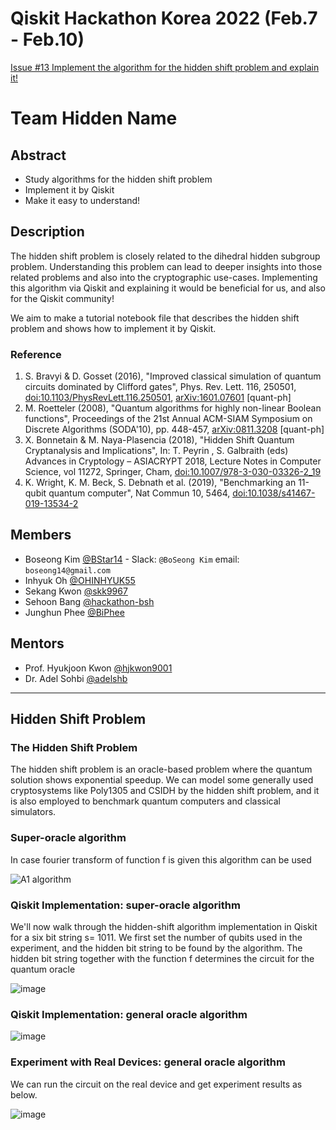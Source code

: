 # Qiskit Hackathon Korea 2022 (Feb.7 - Feb.10)
[Issue #13 Implement the algorithm for the hidden shift problem and explain it!](https://github.com/qiskit-community/qiskit-hackathon-korea-22/issues/13)

# Team Hidden Name

## Abstract
- Study algorithms for the hidden shift problem
- Implement it by Qiskit
- Make it easy to understand!

## Description
The hidden shift problem is closely related to the dihedral hidden subgroup problem.
Understanding this problem can lead to deeper insights into those related problems and also into the cryptographic use-cases.
Implementing this algorithm via Qiskit and explaining it would be beneficial for us, and also for the Qiskit community!

We aim to make a tutorial notebook file that describes the hidden shift problem and shows how to implement it by Qiskit.

### Reference
1. S. Bravyi & D. Gosset (2016), "Improved classical simulation of quantum circuits dominated by Clifford gates", Phys. Rev. Lett. 116, 250501, [doi:10.1103/PhysRevLett.116.250501](https://doi.org/10.1103/PhysRevLett.116.250501), [arXiv:1601.07601](https://arxiv.org/abs/1601.07601) [quant-ph]
2. M. Roetteler (2008), "Quantum algorithms for highly non-linear Boolean functions", Proceedings of the 21st Annual ACM-SIAM Symposium on Discrete Algorithms (SODA'10), pp. 448-457, [arXiv:0811.3208](https://arxiv.org/abs/0811.3208) [quant-ph]
3. X. Bonnetain & M. Naya-Plasencia (2018), "Hidden Shift Quantum Cryptanalysis and Implications", In: T. Peyrin , S. Galbraith (eds) Advances in Cryptology – ASIACRYPT 2018, Lecture Notes in Computer Science, vol 11272, Springer, Cham, [doi:10.1007/978-3-030-03326-2_19](https://doi.org/10.1007/978-3-030-03326-2_19)
4. K. Wright, K. M. Beck, S. Debnath et al. (2019), "Benchmarking an 11-qubit quantum computer", Nat Commun 10, 5464, [doi:10.1038/s41467-019-13534-2](https://doi.org/10.1038/s41467-019-13534-2)

## Members
 - Boseong Kim [@BStar14](https://github.com/BStar14) - Slack: `@BoSeong Kim` email: `boseong14@gmail.com`
 - Inhyuk Oh [@OHINHYUK55](https://github.com/OHINHYUK55)
 - Sekang Kwon [@skk9967](https://github.com/skk9967)
 - Sehoon Bang [@hackathon-bsh](https://github.com/hackathon-bsh)
 - Junghun Phee [@BiPhee](https://github.com/BiPhee)

## Mentors
 - Prof. Hyukjoon Kwon [@hjkwon9001](https://github.com/hjkwon9001)
 - Dr. Adel Sohbi [@adelshb](https://github.com/adelshb)

---

## Hidden Shift Problem

### The Hidden Shift Problem

The hidden shift problem is an oracle-based problem where the quantum solution shows exponential speedup. We can model some generally used cryptosystems like Poly1305 and CSIDH by the hidden shift problem, and it is also employed to benchmark quantum computers and classical simulators.

### Super-oracle algorithm

In case fourier transform of function f is given this algorithm can be used

![A1 algorithm](https://user-images.githubusercontent.com/69569033/153343222-b2a6037d-675e-4922-9391-c251f5f3968b.png)

### Qiskit Implementation: super-oracle algorithm

We'll now walk through the hidden-shift algorithm implementation in Qiskit for a six bit string s= 1011. We first set the number of qubits used in the experiment, and the hidden bit string  to be found by the algorithm. The hidden bit string  together with the function f determines the circuit for the quantum oracle

![image](https://user-images.githubusercontent.com/69569033/153343017-ab2c5348-b638-4b65-8a86-2731423e6157.png)

### Qiskit Implementation: general oracle algorithm

![image](https://user-images.githubusercontent.com/69569033/153345283-ab8cb69e-b706-42f4-800d-6505a5866ce9.png)

### Experiment with Real Devices: general oracle algorithm

We can run the circuit on the real device and get experiment results as below.

![image](https://user-images.githubusercontent.com/69569033/153345562-14df7e84-e0af-4d3d-8db1-415082066d0b.png)






